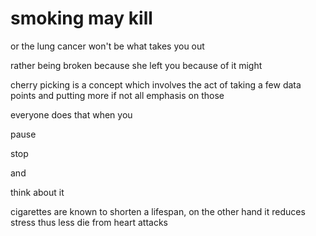 # smoking may kill

or the lung cancer won't be what takes you out

rather being broken because she left you because of it might

cherry picking is a concept which involves the act of taking a few data points and putting more if not all emphasis on those

everyone does that when you

pause

stop

and

think about it

cigarettes are known to shorten a lifespan, on the other hand it reduces stress thus less die from heart attacks